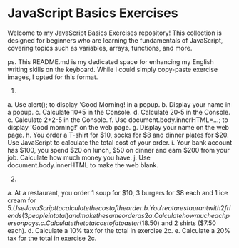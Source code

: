 # JavaScript Basics Exercises

Welcome to my JavaScript Basics Exercises repository! This collection is designed for beginners who are learning the fundamentals of JavaScript, covering topics such as variables, arrays, functions, and more.

ps. This README.md is my dedicated space for enhancing my English writing skills on the keyboard. While I could simply copy-paste exercise images, I opted for this format.


1.
  a. Use alert(); to display 'Good Morning! in a popup.
  b. Display your name in a popup.
  c. Calculate 10+5 in the Console.
  d. Calculate 20-5 in the Console.
  e. Calculate 2+2-5 in the Console.
  f. Use document.body.innerHTML=...; to display 'Good morning!' on the web page.
  g. Display your name on the web page.
  h. You order a T-shirt for $10, socks for $8 and dinner plates for $20. Use JavaScript to calculate the total cost of your order.
  i. Your bank account has $100, you spend $20 on lunch, $50 on dinner and earn $200 from your job. Calculate how much money you have.
  j. Use document.body.innerHTML to make the web blank.

2.
  a. At a restaurant, you order 1 soup for $10, 3 burgers for $8 each and 1 ice cream for $5. Use JavaScript to calculate the cost of the order.
  b. You're at a restaurant with 2 friends(3 people in total) and make the same order as 2a. Calculate how much each person pays.
  c. Calculate the total cost of a toaster ($18.50) and 2 shirts ($7.50 each).
  d. Calculate a 10% tax for the total in exercise 2c.
  e. Calculate a 20% tax for the total in exercise 2c.
  
